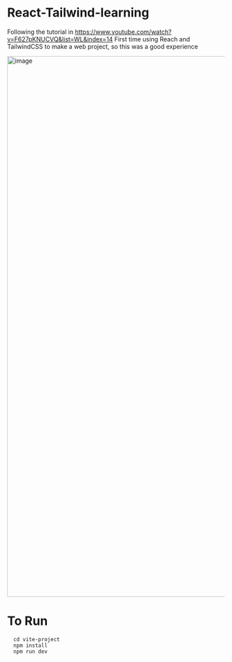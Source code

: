 # React-Tailwind-learning
Following the tutorial in https://www.youtube.com/watch?v=F627pKNUCVQ&list=WL&index=14
First time using Reach and TailwindCSS to make a web project, so this was a good experience

<img width="1253" alt="image" src="https://github.com/jazheng1/React-Tailwind-learning/assets/59896127/9ff6f5b1-5d5f-4fdf-be64-6b4f32c08382">

# To Run
```
  cd vite-project
  npm install
  npm run dev
```
